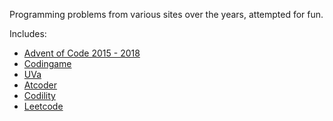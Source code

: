 Programming problems from various sites over the years, attempted for fun.

Includes:
- [Advent of Code 2015 - 2018](https://github.com/jusw85/problems-java/tree/master/src/main/java/jw/problems/adventofcode)
- [Codingame](https://github.com/jusw85/problems-java/tree/master/src/main/java/jw/problems/codingame)
- [UVa](https://github.com/jusw85/problems-java/tree/master/src/main/java/jw/problems/uva)
- [Atcoder](https://github.com/jusw85/problems-java/tree/master/src/main/java/jw/problems/atcoder)
- [Codility](https://github.com/jusw85/problems-java/tree/master/src/main/java/jw/problems/codility)
- [Leetcode](https://github.com/jusw85/problems-java/tree/master/src/main/java/jw/problems/leetcode)
